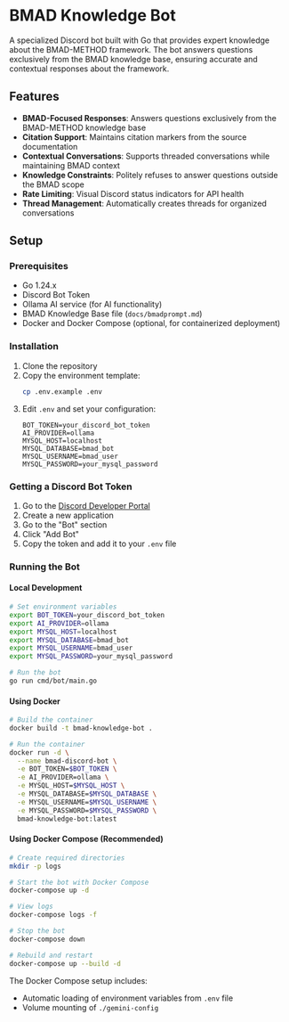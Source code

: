 # BMAD Knowledge Bot

A specialized Discord bot built with Go that provides expert knowledge about the BMAD-METHOD framework. The bot answers questions exclusively from the BMAD knowledge base, ensuring accurate and contextual responses about the framework.

## Features

- **BMAD-Focused Responses**: Answers questions exclusively from the BMAD-METHOD knowledge base
- **Citation Support**: Maintains citation markers from the source documentation
- **Contextual Conversations**: Supports threaded conversations while maintaining BMAD context
- **Knowledge Constraints**: Politely refuses to answer questions outside the BMAD scope
- **Rate Limiting**: Visual Discord status indicators for API health
- **Thread Management**: Automatically creates threads for organized conversations

## Setup

### Prerequisites

- Go 1.24.x
- Discord Bot Token
- Ollama AI service (for AI functionality)
- BMAD Knowledge Base file (`docs/bmadprompt.md`)
- Docker and Docker Compose (optional, for containerized deployment)

### Installation

1. Clone the repository
2. Copy the environment template:
   ```bash
   cp .env.example .env
   ```
3. Edit `.env` and set your configuration:
   ```
   BOT_TOKEN=your_discord_bot_token
   AI_PROVIDER=ollama
   MYSQL_HOST=localhost
   MYSQL_DATABASE=bmad_bot
   MYSQL_USERNAME=bmad_user
   MYSQL_PASSWORD=your_mysql_password
   ```

### Getting a Discord Bot Token

1. Go to the [Discord Developer Portal](https://discord.com/developers/applications)
2. Create a new application
3. Go to the "Bot" section
4. Click "Add Bot"
5. Copy the token and add it to your `.env` file

### Running the Bot

#### Local Development
```bash
# Set environment variables
export BOT_TOKEN=your_discord_bot_token
export AI_PROVIDER=ollama
export MYSQL_HOST=localhost
export MYSQL_DATABASE=bmad_bot
export MYSQL_USERNAME=bmad_user
export MYSQL_PASSWORD=your_mysql_password

# Run the bot
go run cmd/bot/main.go
```

#### Using Docker
```bash
# Build the container
docker build -t bmad-knowledge-bot .

# Run the container
docker run -d \
  --name bmad-discord-bot \
  -e BOT_TOKEN=$BOT_TOKEN \
  -e AI_PROVIDER=ollama \
  -e MYSQL_HOST=$MYSQL_HOST \
  -e MYSQL_DATABASE=$MYSQL_DATABASE \
  -e MYSQL_USERNAME=$MYSQL_USERNAME \
  -e MYSQL_PASSWORD=$MYSQL_PASSWORD \
  bmad-knowledge-bot:latest
```

#### Using Docker Compose (Recommended)
```bash
# Create required directories
mkdir -p logs

# Start the bot with Docker Compose
docker-compose up -d

# View logs
docker-compose logs -f

# Stop the bot
docker-compose down

# Rebuild and restart
docker-compose up --build -d
```

The Docker Compose setup includes:
- Automatic loading of environment variables from `.env` file
- Volume mounting of `./gemini-config`